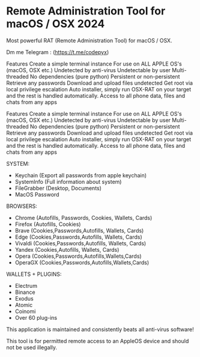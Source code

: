# Remote Administration Tool for macOS / OSX 2024
Most powerful RAT (Remote Administration Tool) for macOS / OSX. 

Dm me Telegram : (https://t.me/codepyx)

Features
Create a simple terminal instance
For use on ALL APPLE OS's (macOS, OSX etc.)
Undetected by anti-virus
Undetectable by user
Multi-threaded
No dependencies (pure python)
Persistent or non-persistent
Retrieve any passwords
Download and upload files undetected
Get root via local privilege escalation
Auto installer, simply run OSX-RAT on your target and the rest is handled automatically.
Access to all phone data, files and chats from any apps

Features
Create a simple terminal instance
For use on ALL APPLE OS's (macOS, OSX etc.)
Undetected by anti-virus
Undetectable by user
Multi-threaded
No dependencies (pure python)
Persistent or non-persistent
Retrieve any passwords
Download and upload files undetected
Get root via local privilege escalation
Auto installer, simply run OSX-RAT on your target and the rest is handled automatically.
Access to all phone data, files and chats from any apps


SYSTEM:
- Keychain (Export all passwords from apple keychain)
- SystemInfo (Full information about system)
- FileGrabber (Desktop, Documents) 
- MacOS Password

BROWSERS:
- Chrome (Autofills, Passwords, Cookies, Wallets, Cards)
- Firefox (Autofills, Cookies)
- Brave (Cookies,Passwords,Autofills, Wallets, Cards)
- Edge (Cookies,Passwords,Autofills, Wallets, Cards)
- Vivaldi (Cookies,Passwords,Autofills, Wallets, Cards)
- Yandex (Cookies,Autofills, Wallets, Cards)
- Opera (Cookies,Passwords,Autofills,Wallets,Cards)
- OperaGX (Cookies,Passwords,Autofills,Wallets,Cards)

WALLETS + PLUGINS:
- Electrum
- Binance
- Exodus
- Atomic
- Coinomi 
- Over 60 plug-ins


This application is maintained and consistently beats all anti-virus software!

This tool is for permitted remote access to an AppleOS device and should not be used illegally.

